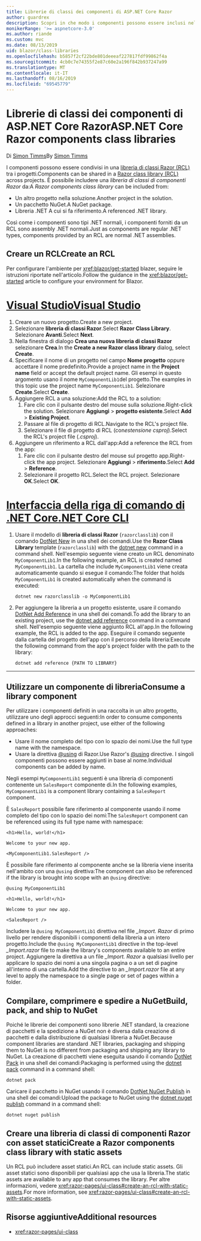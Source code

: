 ```yaml
---
title: Librerie di classi dei componenti di ASP.NET Core Razor
author: guardrex
description: Scopri in che modo i componenti possono essere inclusi nelle app blazer da una libreria di componenti esterna.
monikerRange: '>= aspnetcore-3.0'
ms.author: riande
ms.custom: mvc
ms.date: 08/13/2019
uid: blazor/class-libraries
ms.openlocfilehash: b5857f2cf22bde801deeeaf227817fdf99862f4a
ms.sourcegitcommit: 4cb0c7e74355f2e87c60e2a196f842b937247a99
ms.translationtype: MT
ms.contentlocale: it-IT
ms.lasthandoff: 08/16/2019
ms.locfileid: "69545779"
---
```

# <a name="aspnet-core-razor-components-class-libraries"></a><span data-ttu-id="91d79-103">Librerie di classi dei componenti di ASP.NET Core Razor</span><span class="sxs-lookup"><span data-stu-id="91d79-103">ASP.NET Core Razor components class libraries</span></span>

<span data-ttu-id="91d79-104">Di [Simon Timms](https://github.com/stimms)</span><span class="sxs-lookup"><span data-stu-id="91d79-104">By [Simon Timms](https://github.com/stimms)</span></span>

<span data-ttu-id="91d79-105">I componenti possono essere condivisi in una [libreria di classi Razor (RCL)](xref:razor-pages/ui-class) tra i progetti.</span><span class="sxs-lookup"><span data-stu-id="91d79-105">Components can be shared in a [Razor class library (RCL)](xref:razor-pages/ui-class) across projects.</span></span> <span data-ttu-id="91d79-106">È possibile includere una *libreria di classi di componenti Razor* da:</span><span class="sxs-lookup"><span data-stu-id="91d79-106">A *Razor components class library* can be included from:</span></span>

* <span data-ttu-id="91d79-107">Un altro progetto nella soluzione.</span><span class="sxs-lookup"><span data-stu-id="91d79-107">Another project in the solution.</span></span>
* <span data-ttu-id="91d79-108">Un pacchetto NuGet.</span><span class="sxs-lookup"><span data-stu-id="91d79-108">A NuGet package.</span></span>
* <span data-ttu-id="91d79-109">Libreria .NET A cui si fa riferimento.</span><span class="sxs-lookup"><span data-stu-id="91d79-109">A referenced .NET library.</span></span>

<span data-ttu-id="91d79-110">Così come i componenti sono tipi .NET normali, i componenti forniti da un RCL sono assembly .NET normali.</span><span class="sxs-lookup"><span data-stu-id="91d79-110">Just as components are regular .NET types, components provided by an RCL are normal .NET assemblies.</span></span>

## <a name="create-an-rcl"></a><span data-ttu-id="91d79-111">Creare un RCL</span><span class="sxs-lookup"><span data-stu-id="91d79-111">Create an RCL</span></span>

<span data-ttu-id="91d79-112">Per configurare l'ambiente per <xref:blazor/get-started> blazer, seguire le istruzioni riportate nell'articolo.</span><span class="sxs-lookup"><span data-stu-id="91d79-112">Follow the guidance in the <xref:blazor/get-started> article to configure your environment for Blazor.</span></span>

# <a name="visual-studiotabvisual-studio"></a>[<span data-ttu-id="91d79-113">Visual Studio</span><span class="sxs-lookup"><span data-stu-id="91d79-113">Visual Studio</span></span>](#tab/visual-studio)

1. <span data-ttu-id="91d79-114">Creare un nuovo progetto.</span><span class="sxs-lookup"><span data-stu-id="91d79-114">Create a new project.</span></span>
1. <span data-ttu-id="91d79-115">Selezionare **libreria di classi Razor**.</span><span class="sxs-lookup"><span data-stu-id="91d79-115">Select **Razor Class Library**.</span></span> <span data-ttu-id="91d79-116">Selezionare **Avanti**.</span><span class="sxs-lookup"><span data-stu-id="91d79-116">Select **Next**.</span></span>
1. <span data-ttu-id="91d79-117">Nella finestra di dialogo **Crea una nuova libreria di classi Razor** selezionare **Crea**.</span><span class="sxs-lookup"><span data-stu-id="91d79-117">In the **Create a new Razor class library** dialog, select **Create**.</span></span>
1. <span data-ttu-id="91d79-118">Specificare il nome di un progetto nel campo **Nome progetto** oppure accettare il nome predefinito.</span><span class="sxs-lookup"><span data-stu-id="91d79-118">Provide a project name in the **Project name** field or accept the default project name.</span></span> <span data-ttu-id="91d79-119">Gli esempi in questo argomento usano il nome `MyComponentLib1`del progetto.</span><span class="sxs-lookup"><span data-stu-id="91d79-119">The examples in this topic use the project name `MyComponentLib1`.</span></span> <span data-ttu-id="91d79-120">Selezionare **Create**.</span><span class="sxs-lookup"><span data-stu-id="91d79-120">Select **Create**.</span></span>
1. <span data-ttu-id="91d79-121">Aggiungere RCL a una soluzione:</span><span class="sxs-lookup"><span data-stu-id="91d79-121">Add the RCL to a solution:</span></span>
   1. <span data-ttu-id="91d79-122">Fare clic con il pulsante destro del mouse sulla soluzione.</span><span class="sxs-lookup"><span data-stu-id="91d79-122">Right-click the solution.</span></span> <span data-ttu-id="91d79-123">Selezionare **Aggiungi** > **progetto esistente**.</span><span class="sxs-lookup"><span data-stu-id="91d79-123">Select **Add** > **Existing Project**.</span></span>
   1. <span data-ttu-id="91d79-124">Passare al file di progetto di RCL.</span><span class="sxs-lookup"><span data-stu-id="91d79-124">Navigate to the RCL's project file.</span></span>
   1. <span data-ttu-id="91d79-125">Selezionare il file di progetto di RCL (con*estensione csproj*).</span><span class="sxs-lookup"><span data-stu-id="91d79-125">Select the RCL's project file (*.csproj*).</span></span>
1. <span data-ttu-id="91d79-126">Aggiungere un riferimento a RCL dall'app:</span><span class="sxs-lookup"><span data-stu-id="91d79-126">Add a reference the RCL from the app:</span></span>
   1. <span data-ttu-id="91d79-127">Fare clic con il pulsante destro del mouse sul progetto app.</span><span class="sxs-lookup"><span data-stu-id="91d79-127">Right-click the app project.</span></span> <span data-ttu-id="91d79-128">Selezionare **Aggiungi** > **riferimento**.</span><span class="sxs-lookup"><span data-stu-id="91d79-128">Select **Add** > **Reference**.</span></span>
   1. <span data-ttu-id="91d79-129">Selezionare il progetto RCL.</span><span class="sxs-lookup"><span data-stu-id="91d79-129">Select the RCL project.</span></span> <span data-ttu-id="91d79-130">Selezionare **OK**.</span><span class="sxs-lookup"><span data-stu-id="91d79-130">Select **OK**.</span></span>

# <a name="net-core-clitabnetcore-cli"></a>[<span data-ttu-id="91d79-131">Interfaccia della riga di comando di .NET Core</span><span class="sxs-lookup"><span data-stu-id="91d79-131">.NET Core CLI</span></span>](#tab/netcore-cli)

1. <span data-ttu-id="91d79-132">Usare il modello di **libreria di classi Razor** (`razorclasslib`) con il comando [DotNet New](/dotnet/core/tools/dotnet-new) in una shell dei comandi.</span><span class="sxs-lookup"><span data-stu-id="91d79-132">Use the **Razor Class Library** template (`razorclasslib`) with the [dotnet new](/dotnet/core/tools/dotnet-new) command in a command shell.</span></span> <span data-ttu-id="91d79-133">Nell'esempio seguente viene creato un RCL denominato `MyComponentLib1`.</span><span class="sxs-lookup"><span data-stu-id="91d79-133">In the following example, an RCL is created named `MyComponentLib1`.</span></span> <span data-ttu-id="91d79-134">La cartella che include `MyComponentLib1` viene creata automaticamente quando si esegue il comando:</span><span class="sxs-lookup"><span data-stu-id="91d79-134">The folder that holds `MyComponentLib1` is created automatically when the command is executed:</span></span>

   ```console
   dotnet new razorclasslib -o MyComponentLib1
   ```

1. <span data-ttu-id="91d79-135">Per aggiungere la libreria a un progetto esistente, usare il comando [DotNet Add Reference](/dotnet/core/tools/dotnet-add-reference) in una shell dei comandi.</span><span class="sxs-lookup"><span data-stu-id="91d79-135">To add the library to an existing project, use the [dotnet add reference](/dotnet/core/tools/dotnet-add-reference) command in a command shell.</span></span> <span data-ttu-id="91d79-136">Nell'esempio seguente viene aggiunto RCL all'app.</span><span class="sxs-lookup"><span data-stu-id="91d79-136">In the following example, the RCL is added to the app.</span></span> <span data-ttu-id="91d79-137">Eseguire il comando seguente dalla cartella del progetto dell'app con il percorso della libreria:</span><span class="sxs-lookup"><span data-stu-id="91d79-137">Execute the following command from the app's project folder with the path to the library:</span></span>

   ```console
   dotnet add reference {PATH TO LIBRARY}
   ```

---

## <a name="consume-a-library-component"></a><span data-ttu-id="91d79-138">Utilizzare un componente di libreria</span><span class="sxs-lookup"><span data-stu-id="91d79-138">Consume a library component</span></span>

<span data-ttu-id="91d79-139">Per utilizzare i componenti definiti in una raccolta in un altro progetto, utilizzare uno degli approcci seguenti:</span><span class="sxs-lookup"><span data-stu-id="91d79-139">In order to consume components defined in a library in another project, use either of the following approaches:</span></span>

* <span data-ttu-id="91d79-140">Usare il nome completo del tipo con lo spazio dei nomi.</span><span class="sxs-lookup"><span data-stu-id="91d79-140">Use the full type name with the namespace.</span></span>
* <span data-ttu-id="91d79-141">Usare la direttiva [ \@using](xref:mvc/views/razor#using) di Razor.</span><span class="sxs-lookup"><span data-stu-id="91d79-141">Use Razor's [\@using](xref:mvc/views/razor#using) directive.</span></span> <span data-ttu-id="91d79-142">I singoli componenti possono essere aggiunti in base al nome.</span><span class="sxs-lookup"><span data-stu-id="91d79-142">Individual components can be added by name.</span></span>

<span data-ttu-id="91d79-143">Negli esempi `MyComponentLib1` seguenti è una libreria di componenti contenente un `SalesReport` componente di.</span><span class="sxs-lookup"><span data-stu-id="91d79-143">In the following examples, `MyComponentLib1` is a component library containing a `SalesReport` component.</span></span>

<span data-ttu-id="91d79-144">È `SalesReport` possibile fare riferimento al componente usando il nome completo del tipo con lo spazio dei nomi:</span><span class="sxs-lookup"><span data-stu-id="91d79-144">The `SalesReport` component can be referenced using its full type name with namespace:</span></span>

```cshtml
<h1>Hello, world!</h1>

Welcome to your new app.

<MyComponentLib1.SalesReport />
```

<span data-ttu-id="91d79-145">È possibile fare riferimento al componente anche se la libreria viene inserita nell'ambito con una `@using` direttiva:</span><span class="sxs-lookup"><span data-stu-id="91d79-145">The component can also be referenced if the library is brought into scope with an `@using` directive:</span></span>

```cshtml
@using MyComponentLib1

<h1>Hello, world!</h1>

Welcome to your new app.

<SalesReport />
```

<span data-ttu-id="91d79-146">Includere la `@using MyComponentLib1` direttiva nel file *_Import. Razor* di primo livello per rendere disponibili i componenti della libreria a un intero progetto.</span><span class="sxs-lookup"><span data-stu-id="91d79-146">Include the `@using MyComponentLib1` directive in the top-level *_Import.razor* file to make the library's components available to an entire project.</span></span> <span data-ttu-id="91d79-147">Aggiungere la direttiva a un file *_Import. Razor* a qualsiasi livello per applicare lo spazio dei nomi a una singola pagina o a un set di pagine all'interno di una cartella.</span><span class="sxs-lookup"><span data-stu-id="91d79-147">Add the directive to an *_Import.razor* file at any level to apply the namespace to a single page or set of pages within a folder.</span></span>

## <a name="build-pack-and-ship-to-nuget"></a><span data-ttu-id="91d79-148">Compilare, comprimere e spedire a NuGet</span><span class="sxs-lookup"><span data-stu-id="91d79-148">Build, pack, and ship to NuGet</span></span>

<span data-ttu-id="91d79-149">Poiché le librerie dei componenti sono librerie .NET standard, la creazione di pacchetti e la spedizione a NuGet non è diversa dalla creazione di pacchetti e dalla distribuzione di qualsiasi libreria a NuGet.</span><span class="sxs-lookup"><span data-stu-id="91d79-149">Because component libraries are standard .NET libraries, packaging and shipping them to NuGet is no different from packaging and shipping any library to NuGet.</span></span> <span data-ttu-id="91d79-150">La creazione di pacchetti viene eseguita usando il comando [DotNet Pack](/dotnet/core/tools/dotnet-pack) in una shell dei comandi:</span><span class="sxs-lookup"><span data-stu-id="91d79-150">Packaging is performed using the [dotnet pack](/dotnet/core/tools/dotnet-pack) command in a command shell:</span></span>

```console
dotnet pack
```

<span data-ttu-id="91d79-151">Caricare il pacchetto in NuGet usando il comando [DotNet NuGet Publish](/dotnet/core/tools/dotnet-nuget-push) in una shell dei comandi:</span><span class="sxs-lookup"><span data-stu-id="91d79-151">Upload the package to NuGet using the [dotnet nuget publish](/dotnet/core/tools/dotnet-nuget-push) command in a command shell:</span></span>

```console
dotnet nuget publish
```

## <a name="create-a-razor-components-class-library-with-static-assets"></a><span data-ttu-id="91d79-152">Creare una libreria di classi di componenti Razor con asset statici</span><span class="sxs-lookup"><span data-stu-id="91d79-152">Create a Razor components class library with static assets</span></span>

<span data-ttu-id="91d79-153">Un RCL può includere asset statici.</span><span class="sxs-lookup"><span data-stu-id="91d79-153">An RCL can include static assets.</span></span> <span data-ttu-id="91d79-154">Gli asset statici sono disponibili per qualsiasi app che usa la libreria.</span><span class="sxs-lookup"><span data-stu-id="91d79-154">The static assets are available to any app that consumes the library.</span></span> <span data-ttu-id="91d79-155">Per altre informazioni, vedere <xref:razor-pages/ui-class#create-an-rcl-with-static-assets>.</span><span class="sxs-lookup"><span data-stu-id="91d79-155">For more information, see <xref:razor-pages/ui-class#create-an-rcl-with-static-assets>.</span></span>

## <a name="additional-resources"></a><span data-ttu-id="91d79-156">Risorse aggiuntive</span><span class="sxs-lookup"><span data-stu-id="91d79-156">Additional resources</span></span>

* <xref:razor-pages/ui-class>
